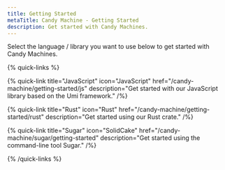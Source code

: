 ```yaml
---
title: Getting Started
metaTitle: Candy Machine - Getting Started
description: Get started with Candy Machines.
---
```


Select the language / library you want to use below to get started with Candy Machines.

{% quick-links %}

{% quick-link title="JavaScript" icon="JavaScript" href="/candy-machine/getting-started/js" description="Get started with our JavaScript library based on the Umi framework." /%}

{% quick-link title="Rust" icon="Rust" href="/candy-machine/getting-started/rust" description="Get started using our Rust crate." /%}

{% quick-link title="Sugar" icon="SolidCake" href="/candy-machine/sugar/getting-started" description="Get started using the command-line tool Sugar." /%}

{% /quick-links %}
